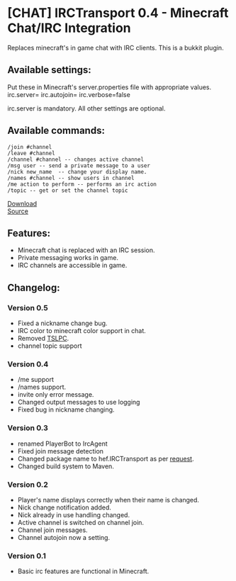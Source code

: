 [CHAT] IRCTransport 0.4 - Minecraft Chat/IRC Integration
=============================================================

Replaces minecraft's in game chat with IRC clients.
This is a bukkit plugin.  

Available settings:
------------------
Put these in Minecraft's server.properties file with appropriate values.
    irc.server=
    irc.autojoin=
    irc.verbose=false

irc.server is mandatory.  All other settings are optional.

Available commands:
-------------------
    /join #channel
    /leave #channel
    /channel #channel -- changes active channel
    /msg user -- send a private message to a user
    /nick new_name  -- change your display name.
    /names #channel -- show users in channel
    /me action to perform -- performs an irc action
    /topic -- get or set the channel topic

[Download](https://github.com/downloads/hef/IRCTransport/IRCTransport-0.4.jar)  
[Source](https://github.com/hef/IRCTransport)

Features:
---------
  * Minecraft chat is replaced with an IRC session.
  * Private messaging works in game.
  * IRC channels are accessible in game.

Changelog:
----------
### Version 0.5
  * Fixed a nickname change bug.
  * IRC color to minecraft color support in chat.
  * Removed [TSLPC](http://forums.bukkit.org/threads/oops-i-broke-your-plugins.599/#post-70677).
  * channel topic support
### Version 0.4
  * /me support
  * /names support.
  * invite only error message.
  * Changed output messages to use logging
  * Fixed bug in nickname changing.

### Version 0.3
  * renamed PlayerBot to IrcAgent
  * Fixed join message detection
  * Changed package name to hef.IRCTransport as per [request](http://forums.bukkit.org/threads/on-namespaces-please-do-not-use-bukkit-in-your-plugins.3732/).
  * Changed build system to Maven.

### Version 0.2
  * Player's name displays correctly when their name is changed.
  * Nick change notification added.
  * Nick already in use handling changed.
  * Active channel is switched on channel join.
  * Channel join messages.
  * Channel autojoin now a setting.

### Version 0.1
  * Basic irc features are functional in Minecraft.
